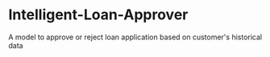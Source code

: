# Intelligent-Loan-Approver
A model to approve or reject loan application based on customer's historical data
